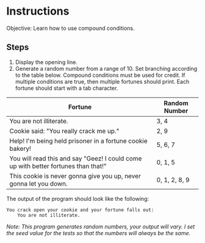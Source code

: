# Instructions
Objective: Learn how to use compound conditions.

## Steps
1. Display the opening line.
2. Generate a random number from a range of 10. Set branching according to the table below. Compound conditions must be used for credit. If multiple conditions are true, then multiple fortunes should print. Each fortune should start with a tab character.

Fortune | Random Number
 -- | --
You are not illiterate. | 3, 4
Cookie said: "You really crack me up." | 2, 9
Help! I'm being held prisoner in a fortune cookie bakery! | 5, 6, 7
You will read this and say "Geez! I could come up with better fortunes than that!" | 0, 1, 5
This cookie is never gonna give you up, never gonna let you down. | 0, 1, 2, 8, 9


The output of the program should look like the following:
```
You crack open your cookie and your fortune falls out:
	You are not illiterate.
```
*Note: This program generates random numbers, your output will vary. I set the seed value for the tests so that the numbers will always be the same.*
